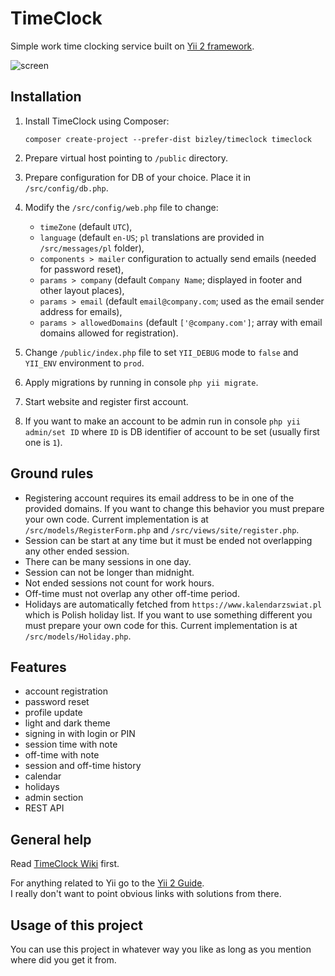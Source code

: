# TimeClock

Simple work time clocking service built on [Yii 2 framework](https://www.yiiframework.com).

![screen](https://bizley.github.io/timeclock/timeclock.png)

## Installation

1. Install TimeClock using Composer:
  
    `composer create-project --prefer-dist bizley/timeclock timeclock`
    
2. Prepare virtual host pointing to `/public` directory.
3. Prepare configuration for DB of your choice. Place it in `/src/config/db.php`.
4. Modify the `/src/config/web.php` file to change:

    - `timeZone` (default `UTC`),
    - `language` (default `en-US`; `pl` translations are provided in `/src/messages/pl` folder),
    - `components > mailer` configuration to actually send emails (needed for password reset),
    - `params > company` (default `Company Name`; displayed in footer and other layout places),
    - `params > email` (default `email@company.com`; used as the email sender address for emails),
    - `params > allowedDomains` (default `['@company.com']`; array with email domains allowed for registration).
    
5. Change `/public/index.php` file to set `YII_DEBUG` mode to `false` and `YII_ENV` environment to `prod`.
6. Apply migrations by running in console `php yii migrate`.
7. Start website and register first account.
8. If you want to make an account to be admin run in console `php yii admin/set ID` where `ID` is DB identifier of account 
   to be set (usually first one is `1`).
   
## Ground rules

- Registering account requires its email address to be in one of the provided domains. If you want to change this behavior 
  you must prepare your own code. Current implementation is at `/src/models/RegisterForm.php` and `/src/views/site/register.php`.
- Session can be start at any time but it must be ended not overlapping any other ended session.
- There can be many sessions in one day.
- Session can not be longer than midnight.
- Not ended sessions not count for work hours.
- Off-time must not overlap any other off-time period.
- Holidays are automatically fetched from `https://www.kalendarzswiat.pl` which is Polish holiday list. If you want to 
  use something different you must prepare your own code for this. Current implementation is at `/src/models/Holiday.php`.

## Features

- account registration
- password reset
- profile update
- light and dark theme
- signing in with login or PIN
- session time with note
- off-time with note
- session and off-time history
- calendar
- holidays
- admin section
- REST API
  
## General help

Read [TimeClock Wiki](https://github.com/bizley/timeclock/wiki) first.

For anything related to Yii go to the [Yii 2 Guide](https://www.yiiframework.com/doc/guide/2.0/en).  
I really don't want to point obvious links with solutions from there.

## Usage of this project

You can use this project in whatever way you like as long as you mention where did you get it from.

